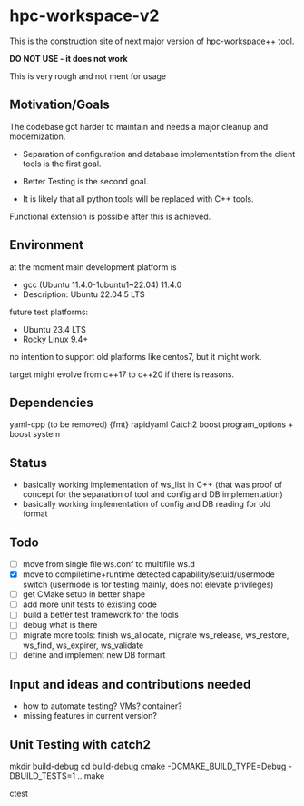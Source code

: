 # hpc-workspace-v2

This is the construction site of next major version of hpc-workspace++ tool.

**DO NOT USE - it does not work**

This is very rough and not ment for usage

## Motivation/Goals

The codebase got harder to maintain and needs a major cleanup and modernization.

- Separation of configuration and database implementation from the client tools
is the first goal.

- Better Testing is the second goal.

- It is likely that all python tools will be replaced with C++ tools.

Functional extension is possible after this is achieved.

## Environment

at the moment main development platform is

- gcc (Ubuntu 11.4.0-1ubuntu1~22.04) 11.4.0
- Description:    Ubuntu 22.04.5 LTS

future test platforms:

- Ubuntu 23.4 LTS
- Rocky Linux 9.4+

no intention to support old platforms like centos7, but it might work.

target might evolve from c++17 to c++20 if there is reasons.

## Dependencies

yaml-cpp (to be removed)
{fmt} 
rapidyaml
Catch2
boost program_options + boost system

## Status

- basically working implementation of ws_list in C++ (that was proof of concept for the separation of tool and config and DB implementation)
- basically working implementation of config and DB reading for old format
 
## Todo

- [ ] move from single file ws.conf to multifile ws.d
- [x] move to compiletime+runtime detected capability/setuid/usermode switch (usermode is for testing mainly, does not elevate privileges)
- [ ] get CMake setup in better shape
- [ ] add more unit tests to existing code
- [ ] build a better test framework for the tools
- [ ] debug what is there
- [ ] migrate more tools: finish ws_allocate, migrate ws_release, ws_restore, ws_find, ws_expirer, ws_validate
- [ ] define and implement new DB formart

## Input and ideas and contributions needed

- how to automate testing? VMs? container?
- missing features in current version?

## Unit Testing with catch2

mkdir build-debug
cd build-debug
cmake -DCMAKE_BUILD_TYPE=Debug -DBUILD_TESTS=1 ..
make 

ctest

